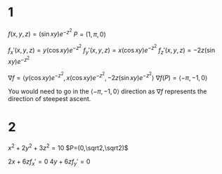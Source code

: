 # 1

$f(x,y,z)=(\sin xy)e^{-z^2}$
$P=(1,\pi,0)$

$f_x'(x,y,z)=y(\cos xy)e^{-z^2}$
$f_y'(x,y,z)=x(\cos xy)e^{-z^2}$
$f_z'(x,y,z)=-2z(\sin xy)e^{-z^2}$

$\nabla f=\langle y(\cos xy)e^{-z^2},x(\cos xy)e^{-z^2},-2z(\sin xy)e^{-z^2}\rangle$
$\nabla f(P)=\langle-\pi,-1,0\rangle$

You would need to go in the $\langle-\pi,-1,0\rangle$ direction as $\nabla f$ represents the direction of steepest ascent.

# 2

$x^2+2y^2+3z^2=10$
$P=(0,\sqrt2,\sqrt2)$

$2x+6zf_x'=0$
$4y+6zf_y'=0$
